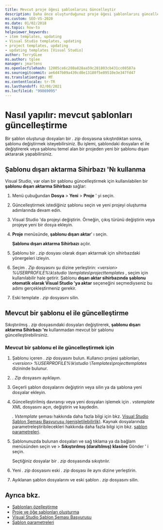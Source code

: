 ```yaml
---
title: Mevcut proje öğesi şablonlarını Güncelleştir
description: Daha önce oluşturduğunuz proje öğesi şablonlarını güncelleştirmek için şablonu dışarı aktarma Sihirbazı 'Nı ve diğer el ile süreçlerini nasıl kullanacağınızı öğrenin.
ms.custom: SEO-VS-2020
ms.date: 01/02/2018
ms.topic: how-to
helpviewer_keywords:
- item templates, updating
- Visual Studio templates, updating
- project templates, updating
- updating templates [Visual Studio]
author: TerryGLee
ms.author: tglee
manager: jmartens
ms.openlocfilehash: 12005ce6c280a828aa59c281803cb431cc08587a
ms.sourcegitcommit: ae6d47b09a439cd0e13180f5e89510e3e347fd47
ms.translationtype: MT
ms.contentlocale: tr-TR
ms.lasthandoff: 02/08/2021
ms.locfileid: "99869095"
---
```

# <a name="how-to-update-existing-templates"></a>Nasıl yapılır: mevcut şablonları güncelleştirme

Bir şablon oluşturup dosyaları bir *. zip* dosyasına sıkıştırdıktan sonra, şablonu değiştirmek isteyebilirsiniz. Bu işlemi, şablondaki dosyaları el ile değiştirerek veya şablonu temel alan bir projeden yeni bir şablonu dışarı aktararak yapabilirsiniz.

## <a name="use-the-export-template-wizard"></a>Şablonu dışarı aktarma Sihirbazı 'Nı kullanma

Visual Studio, var olan bir şablonu güncelleştirmek için kullanılabilen bir **şablonu dışarı aktarma Sihirbazı** sağlar:

1. Menü çubuğundan **Dosya**  >  **Yeni**  >  **Proje** ' yi seçin.

1. Güncelleştirmek istediğiniz şablonu seçin ve yeni projeyi oluşturma adımlarında devam edin.

1. Visual Studio 'da projeyi değiştirin. Örneğin, çıkış türünü değiştirin veya projeye yeni bir dosya ekleyin.

1. **Proje** menüsünde, **şablonu dışarı aktar**' ı seçin.

    **Şablonu dışarı aktarma Sihirbazı** açılır.

1. Şablonu bir *. zip* dosyası olarak dışarı aktarmak için sihirbazdaki yönergeleri izleyin.

1. Seçim *. Zip* dosyasını şu dizine yerleştirin: *\<version\> %USERPROFILE%\k\studio \templates\projecttemplates* , seçim için kullanılabilir hale getirir. Şablonu **dışarı aktar sihirbazında** **şablonu otomatik olarak Visual Studio 'ya aktar** seçeneğini seçmediyseniz bu adımı gerçekleştirmeniz gerekir.

1. Eski template *. zip* dosyasını silin.

## <a name="manually-update-an-existing-template"></a>Mevcut bir şablonu el ile güncelleştirme

Sıkıştırılmış *. zip* dosyasındaki dosyaları değiştirerek, **şablonu dışarı aktarma Sihirbazı 'nı** kullanmadan mevcut bir şablonu güncelleştirebilirsiniz.

### <a name="to-manually-update-an-existing-template"></a>Mevcut bir şablonu el ile güncelleştirmek için

1. Şablonu içeren *. zip* dosyasını bulun. Kullanıcı projesi şablonları, *\<version\> %USERPROFILE%\k\studio \Templates\projecttemplates* dizininde bulunur.

1. *. Zip* dosyasını ayıklayın.

1. Geçerli şablon dosyalarını değiştirin veya silin ya da şablona yeni dosyalar ekleyin.

1. Güncelleştirilmiş davranışı veya yeni dosyaları işlemek için *. vstemplate* XML dosyasını açın, değiştirin ve kaydedin.

    *. Vstemplate* şeması hakkında daha fazla bilgi için bkz. [Visual Studio Şablon Şeması Başvurusu (genişletilebilirlik)](../extensibility/visual-studio-template-schema-reference.md). Kaynak dosyalarında parametreleştiribilecekleri hakkında daha fazla bilgi için bkz. [şablon parametreleri](../ide/template-parameters.md).

1. Şablonunuzda bulunan dosyaları ve sağ tıklama ya da bağlam menüsünden seçin ve   >  **Sıkıştırılmış (daraltılmış) klasöre** Gönder ' i seçin.

    Seçtiğiniz dosyalar bir *. zip* dosyasında sıkıştırılır.

1. Yeni *. zip* dosyasını eski *. zip* dosyası ile aynı dizine yerleştirin.

1. Ayıklanan şablon dosyalarını ve eski şablon *. zip* dosyasını silin.

## <a name="see-also"></a>Ayrıca bkz.

- [Şablonları özelleştirme](../ide/customizing-project-and-item-templates.md)
- [Proje ve öğe şablonları oluşturma](../ide/creating-project-and-item-templates.md)
- [Visual Studio Şablon Şeması Başvurusu](../extensibility/visual-studio-template-schema-reference.md)
- [Şablon parametreleri](../ide/template-parameters.md)
